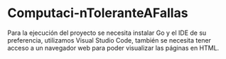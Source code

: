 # Computaci-nToleranteAFallas
Para la ejecución del proyecto se necesita instalar Go y el IDE de su preferencia, utilizamos Visual Studio Code, también se necesita tener acceso a un  navegador web para poder visualizar las páginas en HTML.
